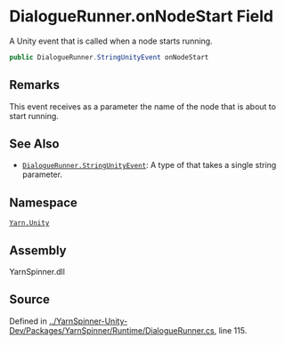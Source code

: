 <!-- This file was generated by a tool. Do not edit this file by hand. -->

# DialogueRunner.onNodeStart Field

A Unity event that is called when a node starts running.


```csharp
public DialogueRunner.StringUnityEvent onNodeStart
```
## Remarks

This event receives as a parameter the name of the node that is
about to start running.




## See Also
* [`DialogueRunner.StringUnityEvent`](/api/csharp/yarn.unity/dialoguerunner.stringunityevent.md): 
A type of <see cref="!:UnityEvent"></see> that takes a single string
parameter. 

## Namespace
[`Yarn.Unity`](/api/csharp/yarn.unity/README.md)

## Assembly
YarnSpinner.dll

## Source
Defined in [../YarnSpinner-Unity-Dev/Packages/YarnSpinner/Runtime/DialogueRunner.cs](https://github.com/YarnSpinnerTool/YarnSpinner-Unity//blob/develop/Runtime/DialogueRunner.cs#L115), line 115.
